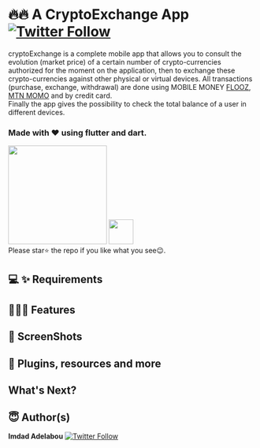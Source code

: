 # 🔥🔥 A CryptoExchange App [![Twitter Follow](https://img.shields.io/twitter/follow/IAdelabou?style=social)](https://twitter.com/IAdelabou?s=09)
cryptoExchange is a complete mobile app that allows you to consult the evolution (market price) of a certain number of crypto-currencies authorized for the moment on the application, then to exchange these crypto-currencies against other physical or virtual devices.
All transactions (purchase, exchange, withdrawal) are done using MOBILE MONEY [FLOOZ](https://moov-africa.bj/), [MTN MOMO](https://www.mtn.bj/momo/developpeurs/momo-api/) and by credit card.<br>
Finally the app gives the possibility to check the total balance of a user in different devices.<br>
### Made with ❤️ using flutter and dart.
<a href="#"><img src="https://play.google.com/intl/en_us/badges/static/images/badges/en_badge_web_generic.png" width="200"></img></a>
<a href="#"><img src="https://freeiconshop.com/wp-content/uploads/edd/app-store-badge-128x128.png" width="50"/></a>
<br>
Please star⭐ the repo if you like what you see😉.
<br>
## 💻 ✨ Requirements

## 🤳💫✨ Features

## 📸 ScreenShots

## 🔌 Plugins, resources and more

## What's Next?

## 😇 Author(s)
**Imdad Adelabou** [![Twitter Follow](https://img.shields.io/twitter/follow/IAdelabou?style=social)](https://twitter.com/IAdelabou?s=09)
